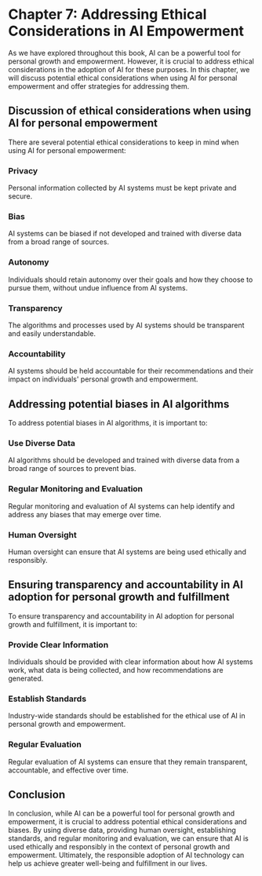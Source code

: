 Chapter 7: Addressing Ethical Considerations in AI Empowerment
==============================================================

As we have explored throughout this book, AI can be a powerful tool for personal growth and empowerment. However, it is crucial to address ethical considerations in the adoption of AI for these purposes. In this chapter, we will discuss potential ethical considerations when using AI for personal empowerment and offer strategies for addressing them.

Discussion of ethical considerations when using AI for personal empowerment
---------------------------------------------------------------------------

There are several potential ethical considerations to keep in mind when using AI for personal empowerment:

### Privacy

Personal information collected by AI systems must be kept private and secure.

### Bias

AI systems can be biased if not developed and trained with diverse data from a broad range of sources.

### Autonomy

Individuals should retain autonomy over their goals and how they choose to pursue them, without undue influence from AI systems.

### Transparency

The algorithms and processes used by AI systems should be transparent and easily understandable.

### Accountability

AI systems should be held accountable for their recommendations and their impact on individuals' personal growth and empowerment.

Addressing potential biases in AI algorithms
--------------------------------------------

To address potential biases in AI algorithms, it is important to:

### Use Diverse Data

AI algorithms should be developed and trained with diverse data from a broad range of sources to prevent bias.

### Regular Monitoring and Evaluation

Regular monitoring and evaluation of AI systems can help identify and address any biases that may emerge over time.

### Human Oversight

Human oversight can ensure that AI systems are being used ethically and responsibly.

Ensuring transparency and accountability in AI adoption for personal growth and fulfillment
-------------------------------------------------------------------------------------------

To ensure transparency and accountability in AI adoption for personal growth and fulfillment, it is important to:

### Provide Clear Information

Individuals should be provided with clear information about how AI systems work, what data is being collected, and how recommendations are generated.

### Establish Standards

Industry-wide standards should be established for the ethical use of AI in personal growth and empowerment.

### Regular Evaluation

Regular evaluation of AI systems can ensure that they remain transparent, accountable, and effective over time.

Conclusion
----------

In conclusion, while AI can be a powerful tool for personal growth and empowerment, it is crucial to address potential ethical considerations and biases. By using diverse data, providing human oversight, establishing standards, and regular monitoring and evaluation, we can ensure that AI is used ethically and responsibly in the context of personal growth and empowerment. Ultimately, the responsible adoption of AI technology can help us achieve greater well-being and fulfillment in our lives.
